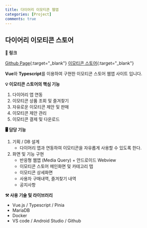 ```yaml
---
title: 다이어리 이모티콘 웹앱
categories: [Project]
comments: true
---
```


## 다이어리 이모티콘 스토어

**🔗 링크**

[Github Page](https://github.com/ghrp8277/diary_store_mobile_web_front){:target="\_blank"}
[이모티콘 스토어](http://leejehyeon.synology.me:5432){:target="\_blank"}

**Vue**와 **Typescript**를 이용하여 구현한 이모티콘 스토어 웹앱 사이트 입니다.

**💡 이모티콘 스토어의 핵심 기능**

1. 다이어리 앱 연동
2. 이모티콘 상품 조회 및 즐겨찾기
3. 자유로운 이모티콘 제안 및 판매
4. 이모티콘 제안 관리
5. 이모티콘 결제 및 다운로드

**🖥 담당 기능**

1.  기획 / DB 설계
    - 다이어리 앱과 연동하여 이모티콘을 자유롭게 사용할 수 있도록 한다.
2.  화면 및 기능 구현
    - 반응형 웹앱 (Media Query) + 안드로이드 Webview
    - 이모티콘 스토어 메인화면 및 카테고리 탭
    - 이모티콘 상세화면
    - 사용자 구매내역, 즐겨찾기 내역
    - 공지사항

**⚒️ 사용 기술 및 라이브러리**

- Vue.js / Typescript / Pinia
- MariaDB
- Docker
- VS code / Android Studio / Github
